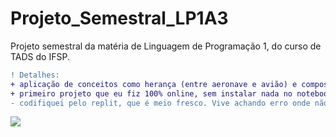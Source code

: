 # Projeto_Semestral_LP1A3

Projeto semestral da matéria de Linguagem de Programação 1, do curso de TADS do IFSP.
```diff
! Detalhes:
+ aplicação de conceitos como herança (entre aeronave e avião) e composição (entre avião e passageiro, voo e avião)
+ primeiro projeto que eu fiz 100% online, sem instalar nada no notebook
- codifiquei pelo replit, que é meio fresco. Vive achando erro onde não tem.
```
<img src="https://th.bing.com/th/id/R.d48e903c497eb1b225d4c735f90e14e4?rik=cvC87YhJt%2b2UtA&riu=http%3a%2f%2fwww.resilienciamag.com%2fcontent%2fuploads%2f2017%2f10%2f1126.jpg&ehk=IW2L5%2bnBpD7mOuCNUXgB1IvFTZAF18CkftqGSMaiP%2fY%3d&risl=&pid=ImgRaw&r=0">
